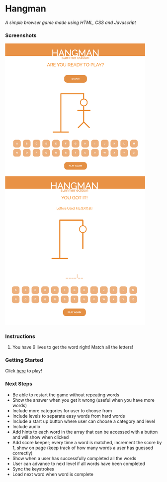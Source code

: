 # Hangman 
*A simple browser game made using HTML, CSS and Javascript*

### Screenshots
<img src="/images/screenshot1.png" alt="screenshot1" width="450"/>
<img src="/images/screenshot2.png" alt="screenshot2" width="450"/>


### Instructions
1. You have 9 lives to get the word right! Match all the letters!

### Getting Started
Click [here](https://tiffbouchard.github.io/Hangman) to play!

### Next Steps
- Be able to restart the game without repeating words
- Show the answer when you get it wrong (useful when you have more words)
- Include more categories for user to choose from
- Include levels to separate easy words from hard words
- Include a start up button where user can choose a category and level
- Include audio 
- Add hints to each word in the array that can be accessed with a button and will show when clicked
- Add score keeper; every time a word is matched, increment the score by 1, show on page (keep track of how many words a user has guessed correctly)
- Show when a user has successfully completed all the words 
- User can advance to next level if all words have been completed
- Sync the keystrokes 
- Load next word when word is complete

